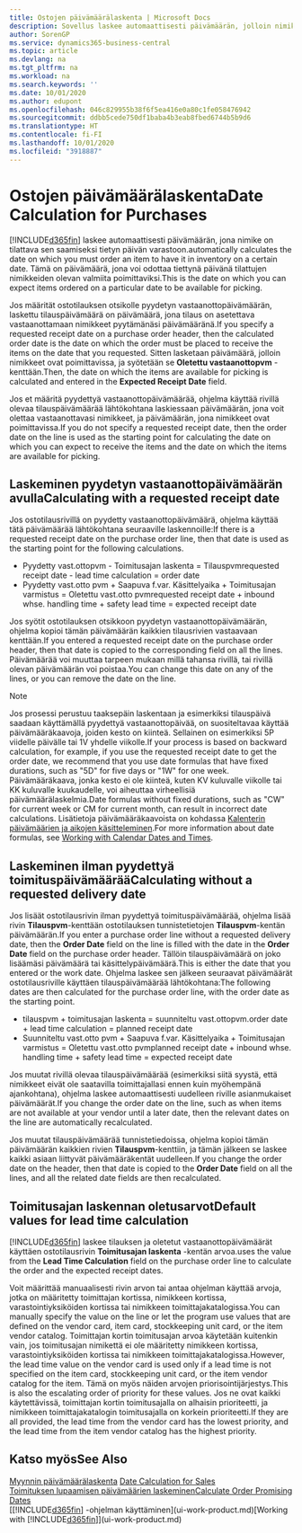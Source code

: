 ```yaml
---
title: Ostojen päivämäärälaskenta | Microsoft Docs
description: Sovellus laskee automaattisesti päivämäärän, jolloin nimike on tilattava sen saamiseksi tietyn päivän varastoon. Tämä on päivämäärä, jona voi odottaa tiettynä päivänä tilattujen nimikkeiden olevan valmiita poimittaviksi.
author: SorenGP
ms.service: dynamics365-business-central
ms.topic: article
ms.devlang: na
ms.tgt_pltfrm: na
ms.workload: na
ms.search.keywords: ''
ms.date: 10/01/2020
ms.author: edupont
ms.openlocfilehash: 046c829955b38f6f5ea416e0a80c1fe058476942
ms.sourcegitcommit: ddbb5cede750df1baba4b3eab8fbed6744b5b9d6
ms.translationtype: HT
ms.contentlocale: fi-FI
ms.lasthandoff: 10/01/2020
ms.locfileid: "3918887"
---
```

# <a name="date-calculation-for-purchases"></a><span data-ttu-id="f6ad7-104">Ostojen päivämäärälaskenta</span><span class="sxs-lookup"><span data-stu-id="f6ad7-104">Date Calculation for Purchases</span></span>

[!INCLUDE[d365fin](includes/d365fin_md.md)] <span data-ttu-id="f6ad7-105">laskee automaattisesti päivämäärän, jona nimike on tilattava sen saamiseksi tietyn päivän varastoon.</span><span class="sxs-lookup"><span data-stu-id="f6ad7-105">automatically calculates the date on which you must order an item to have it in inventory on a certain date.</span></span> <span data-ttu-id="f6ad7-106">Tämä on päivämäärä, jona voi odottaa tiettynä päivänä tilattujen nimikkeiden olevan valmiita poimittaviksi.</span><span class="sxs-lookup"><span data-stu-id="f6ad7-106">This is the date on which you can expect items ordered on a particular date to be available for picking.</span></span>  

<span data-ttu-id="f6ad7-107">Jos määrität ostotilauksen otsikolle pyydetyn vastaanottopäivämäärän, laskettu tilauspäivämäärä on päivämäärä, jona tilaus on asetettava vastaanottamaan nimikkeet pyytämänäsi päivämääränä.</span><span class="sxs-lookup"><span data-stu-id="f6ad7-107">If you specify a requested receipt date on a purchase order header, then the calculated order date is the date on which the order must be placed to receive the items on the date that you requested.</span></span> <span data-ttu-id="f6ad7-108">Sitten lasketaan päivämäärä, jolloin nimikkeet ovat poimittavissa, ja syötetään se **Oletettu vastaanottopvm** -kenttään.</span><span class="sxs-lookup"><span data-stu-id="f6ad7-108">Then, the date on which the items are available for picking is calculated and entered in the **Expected Receipt Date** field.</span></span>  

<span data-ttu-id="f6ad7-109">Jos et määritä pyydettyä vastaanottopäivämäärää, ohjelma käyttää rivillä olevaa tilauspäivämäärää lähtökohtana laskiessaan päivämäärän, jona voit olettaa vastaanottavasi nimikkeet, ja päivämäärän, jona nimikkeet ovat poimittavissa.</span><span class="sxs-lookup"><span data-stu-id="f6ad7-109">If you do not specify a requested receipt date, then the order date on the line is used as the starting point for calculating the date on which you can expect to receive the items and the date on which the items are available for picking.</span></span>  

## <a name="calculating-with-a-requested-receipt-date"></a><span data-ttu-id="f6ad7-110">Laskeminen pyydetyn vastaanottopäivämäärän avulla</span><span class="sxs-lookup"><span data-stu-id="f6ad7-110">Calculating with a requested receipt date</span></span>

<span data-ttu-id="f6ad7-111">Jos ostotilausrivillä on pyydetty vastaanottopäivämäärä, ohjelma käyttää tätä päivämäärää lähtökohtana seuraaville laskennoille:</span><span class="sxs-lookup"><span data-stu-id="f6ad7-111">If there is a requested receipt date on the purchase order line, then that date is used as the starting point for the following calculations.</span></span>  

- <span data-ttu-id="f6ad7-112">Pyydetty vast.ottopvm - Toimitusajan laskenta = Tilauspvm</span><span class="sxs-lookup"><span data-stu-id="f6ad7-112">requested receipt date - lead time calculation = order date</span></span>  
- <span data-ttu-id="f6ad7-113">Pyydetty vast.otto pvm + Saapuva f.var. Käsittelyaika + Toimitusajan varmistus = Oletettu vast.otto pvm</span><span class="sxs-lookup"><span data-stu-id="f6ad7-113">requested receipt date + inbound whse. handling time + safety lead time = expected receipt date</span></span>  

<span data-ttu-id="f6ad7-114">Jos syötit ostotilauksen otsikkoon pyydetyn vastaanottopäivämäärän, ohjelma kopioi tämän päivämäärän kaikkien tilausrivien vastaavaan kenttään.</span><span class="sxs-lookup"><span data-stu-id="f6ad7-114">If you entered a requested receipt date on the purchase order header, then that date is copied to the corresponding field on all the lines.</span></span> <span data-ttu-id="f6ad7-115">Päivämäärää voi muuttaa tarpeen mukaan millä tahansa rivillä, tai rivillä olevan päivämäärän voi poistaa.</span><span class="sxs-lookup"><span data-stu-id="f6ad7-115">You can change this date on any of the lines, or you can remove the date on the line.</span></span>  

> [!NOTE]
> <span data-ttu-id="f6ad7-116">Jos prosessi perustuu taaksepäin laskentaan ja esimerkiksi tilauspäivä saadaan käyttämällä pyydettyä vastaanottopäivää, on suositeltavaa käyttää päivämääräkaavoja, joiden kesto on kiinteä. Sellainen on esimerkiksi 5P viidelle päivälle tai 1V yhdelle viikolle.</span><span class="sxs-lookup"><span data-stu-id="f6ad7-116">If your process is based on backward calculation, for example, if you use the requested receipt date to get the order date, we recommend that you use date formulas that have fixed durations, such as "5D" for five days or "1W" for one week.</span></span> <span data-ttu-id="f6ad7-117">Päivämääräkaava, jonka kesto ei ole kiinteä, kuten KV kuluvalle viikolle tai KK kuluvalle kuukaudelle, voi aiheuttaa virheellisiä päivämäärälaskelmia.</span><span class="sxs-lookup"><span data-stu-id="f6ad7-117">Date formulas without fixed durations, such as "CW" for current week or CM for current month, can result in incorrect date calculations.</span></span> <span data-ttu-id="f6ad7-118">Lisätietoja päivämääräkaavoista on kohdassa [Kalenterin päivämäärien ja aikojen käsitteleminen](ui-enter-date-ranges.md).</span><span class="sxs-lookup"><span data-stu-id="f6ad7-118">For more information about date formulas, see [Working with Calendar Dates and Times](ui-enter-date-ranges.md).</span></span>

## <a name="calculating-without-a-requested-delivery-date"></a><span data-ttu-id="f6ad7-119">Laskeminen ilman pyydettyä toimituspäivämäärää</span><span class="sxs-lookup"><span data-stu-id="f6ad7-119">Calculating without a requested delivery date</span></span>

<span data-ttu-id="f6ad7-120">Jos lisäät ostotilausrivin ilman pyydettyä toimituspäivämäärää, ohjelma lisää rivin **Tilauspvm**-kenttään ostotilauksen tunnistetietojen **Tilauspvm**-kentän päivämäärän.</span><span class="sxs-lookup"><span data-stu-id="f6ad7-120">If you enter a purchase order line without a requested delivery date, then the **Order Date** field on the line is filled with the date in the **Order Date** field on the purchase order header.</span></span> <span data-ttu-id="f6ad7-121">Tällöin tilauspäivämäärä on joko lisäämäsi päivämäärä tai käsittelypäivämäärä.</span><span class="sxs-lookup"><span data-stu-id="f6ad7-121">This is either the date that you entered or the work date.</span></span> <span data-ttu-id="f6ad7-122">Ohjelma laskee sen jälkeen seuraavat päivämäärät ostotilausriville käyttäen tilauspäivämäärää lähtökohtana:</span><span class="sxs-lookup"><span data-stu-id="f6ad7-122">The following dates are then calculated for the purchase order line, with the order date as the starting point.</span></span>  

- <span data-ttu-id="f6ad7-123">tilauspvm + toimitusajan laskenta = suunniteltu vast.ottopvm.</span><span class="sxs-lookup"><span data-stu-id="f6ad7-123">order date + lead time calculation = planned receipt date</span></span>  
- <span data-ttu-id="f6ad7-124">Suunniteltu vast.otto pvm + Saapuva f.var. Käsittelyaika + Toimitusajan varmistus = Oletettu vast.otto pvm</span><span class="sxs-lookup"><span data-stu-id="f6ad7-124">planned receipt date + inbound whse. handling time + safety lead time = expected receipt date</span></span>  

<span data-ttu-id="f6ad7-125">Jos muutat rivillä olevaa tilauspäivämäärää (esimerkiksi siitä syystä, että nimikkeet eivät ole saatavilla toimittajallasi ennen kuin myöhempänä ajankohtana), ohjelma laskee automaattisesti uudelleen riville asianmukaiset päivämäärät.</span><span class="sxs-lookup"><span data-stu-id="f6ad7-125">If you change the order date on the line, such as when items are not available at your vendor until a later date, then the relevant dates on the line are automatically recalculated.</span></span>  

<span data-ttu-id="f6ad7-126">Jos muutat tilauspäivämäärää tunnistetiedoissa, ohjelma kopioi tämän päivämäärän kaikkien rivien **Tilauspvm**-kenttiin, ja tämän jälkeen se laskee kaikki asiaan liittyvät päivämääräkentät uudelleen.</span><span class="sxs-lookup"><span data-stu-id="f6ad7-126">If you change the order date on the header, then that date is copied to the **Order Date** field on all the lines, and all the related date fields are then recalculated.</span></span>  

## <a name="default-values-for-lead-time-calculation"></a><span data-ttu-id="f6ad7-127">Toimitusajan laskennan oletusarvot</span><span class="sxs-lookup"><span data-stu-id="f6ad7-127">Default values for lead time calculation</span></span>

[!INCLUDE[d365fin](includes/d365fin_md.md)] <span data-ttu-id="f6ad7-128">laskee tilauksen ja oletetut vastaanottopäivämäärät käyttäen ostotilausrivin **Toimitusajan laskenta** -kentän arvoa.</span><span class="sxs-lookup"><span data-stu-id="f6ad7-128">uses the value from the **Lead Time Calculation** field on the purchase order line to calculate the order and the expected receipt dates.</span></span>  

<span data-ttu-id="f6ad7-129">Voit määrittää manuaalisesti rivin arvon tai antaa ohjelman käyttää arvoja, jotka on määritetty toimittajan kortissa, nimikkeen kortissa, varastointiyksiköiden kortissa tai nimikkeen toimittajakatalogissa.</span><span class="sxs-lookup"><span data-stu-id="f6ad7-129">You can manually specify the value on the line or let the program use values that are defined on the vendor card, item card, stockkeeping unit card, or the item vendor catalog.</span></span>
<span data-ttu-id="f6ad7-130">Toimittajan kortin toimitusajan arvoa käytetään kuitenkin vain, jos toimitusajan nimikettä ei ole määritetty nimikkeen kortissa, varastointiyksiköiden kortissa tai nimikkeen toimittajakatalogissa.</span><span class="sxs-lookup"><span data-stu-id="f6ad7-130">However, the lead time value on the vendor card is used only if a lead time is not specified on the item card, stockkeeping unit card, or the item vendor catalog for the item.</span></span> <span data-ttu-id="f6ad7-131">Tämä on myös näiden arvojen priorisointijärjestys.</span><span class="sxs-lookup"><span data-stu-id="f6ad7-131">This is also the escalating order of priority for these values.</span></span> <span data-ttu-id="f6ad7-132">Jos ne ovat kaikki käytettävissä, toimittajan kortin toimitusajalla on alhaisin prioriteetti, ja nimikkeen toimittajakatalogin toimitusajalla on korkein prioriteetti.</span><span class="sxs-lookup"><span data-stu-id="f6ad7-132">If they are all provided, the lead time from the vendor card has the lowest priority, and the lead time from the item vendor catalog has the highest priority.</span></span>  

## <a name="see-also"></a><span data-ttu-id="f6ad7-133">Katso myös</span><span class="sxs-lookup"><span data-stu-id="f6ad7-133">See Also</span></span>

<span data-ttu-id="f6ad7-134">[Myynnin päivämäärälaskenta](sales-date-calculation-for-sales.md) </span><span class="sxs-lookup"><span data-stu-id="f6ad7-134">[Date Calculation for Sales](sales-date-calculation-for-sales.md) </span></span>  
[<span data-ttu-id="f6ad7-135">Toimituksen lupaamisen päivämäärien laskeminen</span><span class="sxs-lookup"><span data-stu-id="f6ad7-135">Calculate Order Promising Dates</span></span>](sales-how-to-calculate-order-promising-dates.md)  
<span data-ttu-id="f6ad7-136">[[!INCLUDE[d365fin](includes/d365fin_md.md)] -ohjelman käyttäminen](ui-work-product.md)</span><span class="sxs-lookup"><span data-stu-id="f6ad7-136">[Working with [!INCLUDE[d365fin](includes/d365fin_md.md)]](ui-work-product.md)</span></span>  
